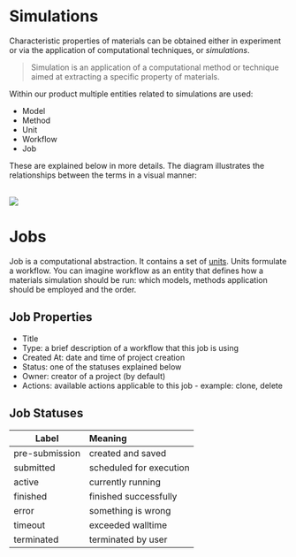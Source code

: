 <!-- TODO by TB -->
# Simulations

Characteristic properties of materials can be obtained either in experiment or via the application of computational techniques, or *simulations*.

> Simulation is an application of a computational method or technique aimed at extracting a specific property of materials.

Within our product multiple entities related to simulations are used:

- Model
- Method
- Unit
- Workflow
- Job

These are explained below in more details. The diagram illustrates the relationships between the terms in a visual manner:

<br>
<img src="../images/simulation-job-wokflow-unit-explained.png">
<br>

# Jobs

Job is a computational abstraction. It contains a set of [units](#units).
Units formulate a workflow. You can imagine workflow as an entity that defines how a materials simulation should be run: which models, methods application should be employed and the order.


## Job Properties

- Title
- Type: a brief description of a workflow that this job is using
- Created At: date and time of project creation
- Status: one of the statuses explained below
- Owner: creator of a project (by default)
- Actions: available actions applicable to this job - example: clone, delete


## Job Statuses

| Label    |      Meaning  |
|----------|:--------------|
<span class="label label-info">pre-submission</span> | created and saved
<span class="label label-primary">submitted</span> | scheduled for execution
<span class="label label-warning">active</span> | currently running
<span class="label label-success">finished</span> | finished successfully <br>
<span class="label label-danger">error</span> | something is wrong <br>
<span class="label label-default">timeout</span> | exceeded walltime <br>
<span class="label label-default">terminated</span> | terminated by user <br>
